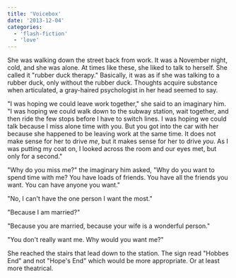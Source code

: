 ```yaml
---
title: 'Voicebox'
date: '2013-12-04'
categories:
  - 'flash-fiction'
  - 'love'
---
```


She was walking down the street back from work. It was a November night, cold,
and she was alone. At times like these, she liked to talk to herself. She called
it "rubber duck therapy." Basically, it was as if she was talking to a rubber
duck, only without the rubber duck. Thoughts acquire substance when articulated,
a gray-haired psychologist in her head seemed to say.

<!-- truncate -->

"I was hoping we could leave work together," she said to an imaginary him. "I
was hoping we could walk down to the subway station, wait together, and then
ride the few stops before I have to switch lines. I was hoping we could talk
because I miss alone time with you. But you got into the car with her because
she happened to be leaving work at the same time. It does not make sense for her
to drive _me_, but it makes sense for her to drive _you_. As I was putting my
coat on, I looked across the room and our eyes met, but only for a second."

"Why do you miss me?" the imaginary him asked, "Why do you want to spend time
with me? You have loads of friends. You have all the friends you want. You can
have anyone you want."

"No, I can't have the one person I want the most."

"Because I am married?"

"Because you are married, because your wife is a wonderful person."

"You don't really want me. Why would you want me?"

She reached the stairs that lead down to the station. The sign read "Hobbes End"
and not "Hope's End" which would be more appropriate. Or at least more
theatrical.
